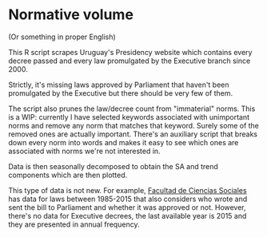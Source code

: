# Normative volume
(Or something in proper English)

This R script scrapes Uruguay's Presidency website which contains every decree passed and every law promulgated by the Executive branch since 2000.

Strictly, it's missing laws approved by Parliament that haven't been promulgated by the Executive but there should be very few of them.

The script also prunes the law/decree count from "immaterial" norms. This is a WIP: currently I have selected keywords associated with unimportant norms and remove any norm that matches that keyword. Surely some of the removed ones are actually important. There's an auxiliary script that breaks down every norm into words and makes it easy to see which ones are associated with norms we're not interested in.

Data is then seasonally decomposed to obtain the SA and trend components which are then plotted.

This type of data is not new. For example, [Facultad de Ciencias Sociales](http://cienciassociales.edu.uy/bancosdedatos/gobierno/) has data for laws between 1985-2015 that also considers who wrote and sent the bill to Parliament and whether it was approved or not. However, there's no data for Executive decrees, the last available year is 2015 and they are presented in annual frequency.
